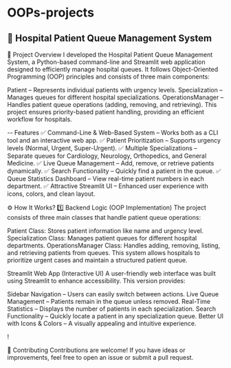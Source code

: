 # OOPs-projects

## 🏥 Hospital Patient Queue Management System

📌 Project Overview
I developed the Hospital Patient Queue Management System, a Python-based command-line and Streamlit web application designed to efficiently manage hospital queues. It follows Object-Oriented Programming (OOP) principles and consists of three main components:

Patient – Represents individual patients with urgency levels.
Specialization – Manages queues for different hospital specializations.
OperationsManager – Handles patient queue operations (adding, removing, and retrieving).
This project ensures priority-based patient handling, providing an efficient workflow for hospitals.

-- Features
✅ Command-Line & Web-Based System – Works both as a CLI tool and an interactive web app.
✅ Patient Prioritization – Supports urgency levels (Normal, Urgent, Super-Urgent).
✅ Multiple Specializations – Separate queues for Cardiology, Neurology, Orthopedics, and General Medicine.
✅ Live Queue Management – Add, remove, or retrieve patients dynamically.
✅ Search Functionality – Quickly find a patient in the queue.
✅ Queue Statistics Dashboard – View real-time patient numbers in each department.
✅ Attractive Streamlit UI – Enhanced user experience with icons, colors, and clean layout.

⚙️ How It Works?
1️⃣ Backend Logic (OOP Implementation)
The project consists of three main classes that handle patient queue operations:

Patient Class: Stores patient information like name and urgency level.
Specialization Class: Manages patient queues for different hospital departments.
OperationsManager Class: Handles adding, removing, listing, and retrieving patients from queues.
This system allows hospitals to prioritize urgent cases and maintain a structured patient queue.


Streamlit Web App (Interactive UI)
A user-friendly web interface was built using Streamlit to enhance accessibility. This version provides:

Sidebar Navigation – Users can easily switch between actions.
Live Queue Management – Patients remain in the queue unless removed.
Real-Time Statistics – Displays the number of patients in each specialization.
Search Functionality – Quickly locate a patient in any specialization queue.
Better UI with Icons & Colors – A visually appealing and intuitive experience.

!




🤝 Contributing
Contributions are welcome! If you have ideas or improvements, feel free to open an issue or submit a pull request.
